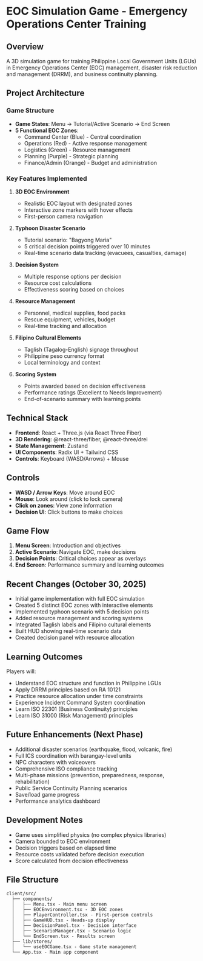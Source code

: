 # EOC Simulation Game - Emergency Operations Center Training

## Overview
A 3D simulation game for training Philippine Local Government Units (LGUs) in Emergency Operations Center (EOC) management, disaster risk reduction and management (DRRM), and business continuity planning.

## Project Architecture

### Game Structure
- **Game States**: Menu → Tutorial/Active Scenario → End Screen
- **5 Functional EOC Zones**:
  - Command Center (Blue) - Central coordination
  - Operations (Red) - Active response management
  - Logistics (Green) - Resource management
  - Planning (Purple) - Strategic planning
  - Finance/Admin (Orange) - Budget and administration

### Key Features Implemented
1. **3D EOC Environment**
   - Realistic EOC layout with designated zones
   - Interactive zone markers with hover effects
   - First-person camera navigation

2. **Typhoon Disaster Scenario**
   - Tutorial scenario: "Bagyong Maria"
   - 5 critical decision points triggered over 10 minutes
   - Real-time scenario data tracking (evacuees, casualties, damage)

3. **Decision System**
   - Multiple response options per decision
   - Resource cost calculations
   - Effectiveness scoring based on choices

4. **Resource Management**
   - Personnel, medical supplies, food packs
   - Rescue equipment, vehicles, budget
   - Real-time tracking and allocation

5. **Filipino Cultural Elements**
   - Taglish (Tagalog-English) signage throughout
   - Philippine peso currency format
   - Local terminology and context

6. **Scoring System**
   - Points awarded based on decision effectiveness
   - Performance ratings (Excellent to Needs Improvement)
   - End-of-scenario summary with learning points

## Technical Stack
- **Frontend**: React + Three.js (via React Three Fiber)
- **3D Rendering**: @react-three/fiber, @react-three/drei
- **State Management**: Zustand
- **UI Components**: Radix UI + Tailwind CSS
- **Controls**: Keyboard (WASD/Arrows) + Mouse

## Controls
- **WASD / Arrow Keys**: Move around EOC
- **Mouse**: Look around (click to lock camera)
- **Click on zones**: View zone information
- **Decision UI**: Click buttons to make choices

## Game Flow
1. **Menu Screen**: Introduction and objectives
2. **Active Scenario**: Navigate EOC, make decisions
3. **Decision Points**: Critical choices appear as overlays
4. **End Screen**: Performance summary and learning outcomes

## Recent Changes (October 30, 2025)
- Initial game implementation with full EOC simulation
- Created 5 distinct EOC zones with interactive elements
- Implemented typhoon scenario with 5 decision points
- Added resource management and scoring systems
- Integrated Taglish labels and Filipino cultural elements
- Built HUD showing real-time scenario data
- Created decision panel with resource allocation

## Learning Outcomes
Players will:
- Understand EOC structure and function in Philippine LGUs
- Apply DRRM principles based on RA 10121
- Practice resource allocation under time constraints
- Experience Incident Command System coordination
- Learn ISO 22301 (Business Continuity) principles
- Learn ISO 31000 (Risk Management) principles

## Future Enhancements (Next Phase)
- Additional disaster scenarios (earthquake, flood, volcanic, fire)
- Full ICS coordination with barangay-level units
- NPC characters with voiceovers
- Comprehensive ISO compliance tracking
- Multi-phase missions (prevention, preparedness, response, rehabilitation)
- Public Service Continuity Planning scenarios
- Save/load game progress
- Performance analytics dashboard

## Development Notes
- Game uses simplified physics (no complex physics libraries)
- Camera bounded to EOC environment
- Decision triggers based on elapsed time
- Resource costs validated before decision execution
- Score calculated from decision effectiveness

## File Structure
```
client/src/
  ├── components/
  │   ├── Menu.tsx - Main menu screen
  │   ├── EOCEnvironment.tsx - 3D EOC zones
  │   ├── PlayerController.tsx - First-person controls
  │   ├── GameHUD.tsx - Heads-up display
  │   ├── DecisionPanel.tsx - Decision interface
  │   ├── ScenarioManager.tsx - Scenario logic
  │   └── EndScreen.tsx - Results screen
  ├── lib/stores/
  │   └── useEOCGame.tsx - Game state management
  └── App.tsx - Main app component
```
